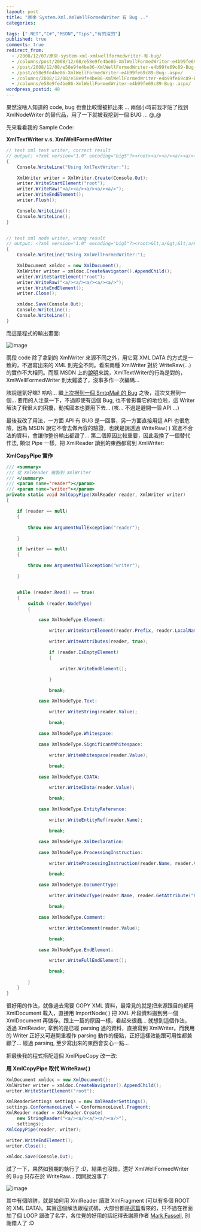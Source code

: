 ```yaml
---
layout: post
title: "原來 System.Xml.XmlWellFormedWriter 有 Bug .."
categories:

tags: [".NET","C#","MSDN","Tips","有的沒的"]
published: true
comments: true
redirect_from:
  - /2008/12/07/原來-system-xml-xmlwellformedwriter-有-bug/
  - /columns/post/2008/12/08/e58e9fe4be86-XmlWellFormedWriter-e4b99fe69c89-Bug-.aspx/
  - /post/2008/12/08/e58e9fe4be86-XmlWellFormedWriter-e4b99fe69c89-Bug-.aspx/
  - /post/e58e9fe4be86-XmlWellFormedWriter-e4b99fe69c89-Bug-.aspx/
  - /columns/2008/12/08/e58e9fe4be86-XmlWellFormedWriter-e4b99fe69c89-Bug-.aspx/
  - /columns/e58e9fe4be86-XmlWellFormedWriter-e4b99fe69c89-Bug-.aspx/
wordpress_postid: 48
---
```

果然沒啥人知道的 code, bug 也會比較慢被抓出來 ... 兩個小時前我才貼了找到 XmlNodeWriter 的替代品，用了一下就被我挖到一個 BUG ... @_@

先來看看我的 Sample Code:

**XmlTextWriter v.s. XmlWellFormedWriter**

```csharp
// test xml text writer, correct result
// output: <?xml version="1.0" encoding="big5"?><root><a/><a/><a/><a/><a/></root>
{
    Console.WriteLine("Using XmlTextWriter:");

    XmlWriter writer = XmlWriter.Create(Console.Out);
    writer.WriteStartElement("root");
    writer.WriteRaw("<a/><a/><a/><a/><a/>");
    writer.WriteEndElement();
    writer.Flush();

    Console.WriteLine();
    Console.WriteLine();
}


// test xml node writer, wrong result
// output: <?xml version="1.0" encoding="big5"?><root>&lt;a/&gt;&lt;a/&gt;&lt;a/&gt;&lt;a/&gt;&lt;a/&gt;</root>
{
    Console.WriteLine("Using XmlWellFormedWriter:");

    XmlDocument xmldoc = new XmlDocument();
    XmlWriter writer = xmldoc.CreateNavigator().AppendChild();
    writer.WriteStartElement("root");
    writer.WriteRaw("<a/><a/><a/><a/><a/>");
    writer.WriteEndElement();
    writer.Close();

    xmldoc.Save(Console.Out);
    Console.WriteLine();
    Console.WriteLine();
}
```

 

而這是程式的輸出畫面:

![image](/wp-content/be-files/WindowsLiveWriter/XmlWellFormedWriterBug_E451/image_3.png)

 

兩段 code 除了拿到的 XmlWriter 來源不同之外，用它寫 XML DATA 的方式是一致的，不過寫出來的 XML 則完全不同。看來兩種 XmlWriter 對於 WriteRaw(...) 的實作不大相同。而照 MSDN 上的[說明](http://msdn.microsoft.com/zh-tw/library/0755ytay.aspx)來說，XmlTextWriter的行為是對的，XmlWellFormedWriter 則太雞婆了，沒事多作一次編碼...

 

該說運氣好嘛? 哈哈... 繼[上次撈到一個 SmtpMail 的 Bug](http://columns.chicken-house.net/post/e58e9fe4be86-SystemNetMail-e4b99fe69c83e69c89-Bug-.aspx) 之後，這次又撈到一個... 要用的人注意一下，不過即使有這個 Bug, 也不會影響它的地位啦，這 Writer 解決了我很大的困擾，動搖國本也要用下去... (咳... 不過是避開一個 API ...)

 

最後我改了用法，一方面 API 有 BUG 是一回事，另一方面直接用這 API 也很危險，因為 MSDN 說它不會去做內容的驗證，也就是說透過 WriteRaw( ) 寫進不合法的資料，會讓你整份輸出都毀了... 第二個原因比較重要，因此我換了一個替代作法, 類似 Pipe 一樣，把 XmlReader 讀到的東西都寫到 XmlWriter:

**XmlCopyPipe 實作**

```csharp
/// <summary>
/// 從 XmlReader 複製到 XmlWriter
/// </summary>
/// <param name="reader"></param>
/// <param name="writer"></param>
private static void XmlCopyPipe(XmlReader reader, XmlWriter writer)
{

    if (reader == null)
    {

        throw new ArgumentNullException("reader");

    }

    if (writer == null)
    {

        throw new ArgumentNullException("writer");

    }


    while (reader.Read() == true)
    {
        switch (reader.NodeType)
        {

            case XmlNodeType.Element:

                writer.WriteStartElement(reader.Prefix, reader.LocalName, reader.NamespaceURI);

                writer.WriteAttributes(reader, true);

                if (reader.IsEmptyElement)
                {

                    writer.WriteEndElement();

                }

                break;

            case XmlNodeType.Text:

                writer.WriteString(reader.Value);

                break;

            case XmlNodeType.Whitespace:

            case XmlNodeType.SignificantWhitespace:

                writer.WriteWhitespace(reader.Value);

                break;

            case XmlNodeType.CDATA:

                writer.WriteCData(reader.Value);

                break;

            case XmlNodeType.EntityReference:

                writer.WriteEntityRef(reader.Name);

                break;

            case XmlNodeType.XmlDeclaration:

            case XmlNodeType.ProcessingInstruction:

                writer.WriteProcessingInstruction(reader.Name, reader.Value);

                break;

            case XmlNodeType.DocumentType:

                writer.WriteDocType(reader.Name, reader.GetAttribute("PUBLIC"), reader.GetAttribute("SYSTEM"), reader.Value);

                break;

            case XmlNodeType.Comment:

                writer.WriteComment(reader.Value);

                break;

            case XmlNodeType.EndElement:

                writer.WriteFullEndElement();

                break;

        }
    }
}
```

 

很好用的作法，就像過去需要 COPY XML 資料，最常見的就是把來源跟目的都用 XmlDocument 載入，直接用 ImportNode( ) 把 XML 片段資料搬到另一個 XmlDocument 再儲存。跟上一篇的原因一樣，看起來很蠢... 就想到這個作法，透過 XmlReader, 拿到的是已經 parsing 過的資料，直接寫到 XmlWriter。而我用的 Writer 正好又可避開重複作 parsing 動作的優點，正好這樣效能跟可用性都兼顧了... 經過 parsing, 至少寫出來的東西會安心一點...

 

把最後我的程式搭配這個 XmlPipeCopy 改一改:

**用 XmlCopyPipe 取代 WriteRaw( )**

```csharp
XmlDocument xmldoc = new XmlDocument();
XmlWriter writer = xmldoc.CreateNavigator().AppendChild();
writer.WriteStartElement("root");

XmlReaderSettings settings = new XmlReaderSettings();
settings.ConformanceLevel = ConformanceLevel.Fragment;
XmlReader reader = XmlReader.Create(
    new StringReader("<a/><a/><a/><a/><a/>"),
    settings);
XmlCopyPipe(reader, writer);

writer.WriteEndElement();
writer.Close();

xmldoc.Save(Console.Out);
```

 

試了一下，果然如預期的執行了 :D，結果也沒錯，還好 XmlWellFormedWriter 的 Bug 只存在於 WriteRaw... 閃開就沒事了:

![image](/wp-content/be-files/WindowsLiveWriter/XmlWellFormedWriterBug_E451/image_6.png)

 

 

其中有個陷阱，就是如何用 XmlReader 讀取 XmlFragment (可以有多個 ROOT 的 XML DATA)。其實這個解法跟程式碼，大部份都是[這篇](http://blogs.msdn.com/mfussell/archive/2005/02/12/371546.aspx)看來的，只不過在裡面加了個 LOOP 跟改了名字，各位覺的好用的話記得去謝原作者 [Mark Fussell](http://blogs.msdn.com/mfussell/), 別謝錯人了 :D
